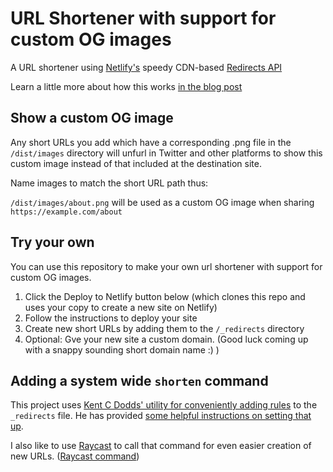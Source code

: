 # URL Shortener with support for custom OG images

A URL shortener using [Netlify's](https://www.netlify.com/?utm_source=github&utm_medium=findthatat-pnh&utm_campaign=devrel) speedy CDN-based [Redirects API](https://www.netlify.com/docs/redirects/?utm_source=github&utm_medium=findthatat-pnh&utm_campaign=devrel)

Learn a little more about how this works [in the blog post](https://www.hawksworx.com/blog/find-that-at/)


## Show a custom OG image

Any short URLs you add which have a corresponding .png file in the `/dist/images` directory will unfurl in Twitter and other platforms to show this custom image instead of that included at the destination site.

Name images to match the short URL path thus:

`/dist/images/about.png` will be used as a custom OG image when sharing `https://example.com/about` 


## Try your own

You can use this repository to make your own url shortener with support for custom OG images.

1. Click the Deploy to Netlify button below (which clones this repo and uses your copy to create a new site on Netlify)
1. Follow the instructions to deploy your site
1. Create new short URLs by adding them to the `/_redirects` directory
1. Optional: Gve your new site a custom domain. (Good luck coming up with a snappy sounding short domain name :) )


## Adding a system wide `shorten` command 

This project uses [Kent C Dodds' utility for conveniently adding rules](https://github.com/kentcdodds/netlify-shortener#shell-function) to the `_redirects` file. He has provided [some helpful instructions on setting that up](https://github.com/kentcdodds/netlify-shortener#shell-function).

I also like to use [Raycast](https://raycast.com) to call that command for even easier creation of new URLs. ([Raycast command](https://gist.github.com/philhawksworth/b77d876e865ac190a6bb849913d4a744))
